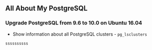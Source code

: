 ## All About My PostgreSQL

### Upgrade PostgreSQL from 9.6 to 10.0 on Ubuntu 16.04
* Show information about all PostgreSQL clusters - `pg_lsclusters`
```
ssssssssss
```
